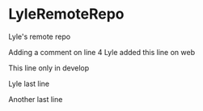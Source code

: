 # LyleRemoteRepo

Lyle's remote repo

Adding a comment on line 4
Lyle added this line on web

This line only in develop

Lyle last line

Another last line
